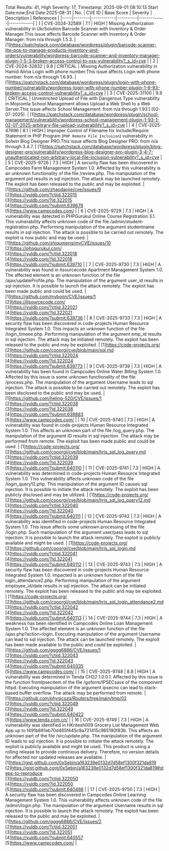 Total Results: 41, High Severity: 17, Timestamp: 2025-09-01 08:10:13
Start Date:now;End Date:2025-08-31
| No. | CVE ID | Base Score | Severity | Description | References |
|-----|--------|------------|----------|-------------|------------|
| 1 | CVE-2024-32589 | 7.1  | HIGH | Missing Authorization vulnerability in UkrSolution Barcode Scanner with Inventory & Order Manager.This issue affects Barcode Scanner with Inventory & Order Manager: from n/a through 1.5.3. | [1]https://patchstack.com/database/wordpress/plugin/barcode-scanner-lite-pos-to-manage-products-inventory-and-orders/vulnerability/wordpress-barcode-scanner-and-inventory-manager-plugin-1-5-3-broken-access-control-to-xss-vulnerability?_s_id=cve |
| 2 | CVE-2024-32832 | 9.8  | CRITICAL | Missing Authorization vulnerability in Hamid Alinia Login with phone number.This issue affects Login with phone number: from n/a through 1.6.93. | [1]https://patchstack.com/database/wordpress/plugin/login-with-phone-number/vulnerability/wordpress-login-with-phone-number-plugin-1-6-93-broken-access-control-vulnerability?_s_id=cve |
| 3 | CVE-2025-31100 | 9.9  | CRITICAL | Unrestricted Upload of File with Dangerous Type vulnerability in Mojoomla School Management allows Upload a Web Shell to a Web Server.This issue affects School Management: from n/a through 1.93.1 (02-07-2025). | [1]https://patchstack.com/database/wordpress/plugin/school-management/vulnerability/wordpress-school-management-plugin-1-93-1-02-07-2025-arbitrary-file-upload-vulnerability?_s_id=cve |
| 4 | CVE-2025-47696 | 8.1  | HIGH | Improper Control of Filename for Include/Require Statement in PHP Program (`PHP Remote File Inclusion`) vulnerability in Solwin Blog Designer PRO.This issue affects Blog Designer PRO: from n/a through 3.4.7. | [1]https://patchstack.com/database/wordpress/plugin/blog-designer-pro/vulnerability/wordpress-blog-designer-pro-plugin-3-4-7-unauthenticated-non-arbitrary-local-file-inclusion-vulnerability?_s_id=cve |
| 5 | CVE-2025-9726 | 7.3  | HIGH | A security flaw has been discovered in Campcodes Farm Management System 1.0. Affected by this vulnerability is an unknown functionality of the file /review.php. The manipulation of the argument pid results in sql injection. The attack may be launched remotely. The exploit has been released to the public and may be exploited. | [1]https://github.com/zhaodaojie/cve/issues/9<br>[2]https://vuldb.com/?ctiid.322015<br>[3]https://vuldb.com/?id.322015<br>[4]https://vuldb.com/?submit.639679<br>[5]https://www.campcodes.com/ |
| 6 | CVE-2025-9729 | 7.3  | HIGH | A vulnerability was detected in PHPGurukul Online Course Registration 3.1. This vulnerability affects unknown code of the file /admin/student-registration.php. Performing manipulation of the argument studentname results in sql injection. The attack is possible to be carried out remotely. The exploit is now public and may be used. | [1]https://github.com/shiqumeng/myCVE/issues/10<br>[2]https://phpgurukul.com/<br>[3]https://vuldb.com/?ctiid.322018<br>[4]https://vuldb.com/?id.322018<br>[5]https://vuldb.com/?submit.639710 |
| 7 | CVE-2025-9730 | 7.3  | HIGH | A vulnerability was found in itsourcecode Apartment Management System 1.0. The affected element is an unknown function of the file /ajax/updateProfile.php. The manipulation of the argument user_id results in sql injection. It is possible to launch the attack remotely. The exploit has been made public and could be used. | [1]https://github.com/mybonn/CVE/issues/1<br>[2]https://itsourcecode.com/<br>[3]https://vuldb.com/?ctiid.322021<br>[4]https://vuldb.com/?id.322021<br>[5]https://vuldb.com/?submit.639736 |
| 8 | CVE-2025-9733 | 7.3  | HIGH | A security flaw has been discovered in code-projects Human Resource Integrated System 1.0. This impacts an unknown function of the file /login_timeee.php. Performing manipulation of the argument emp_id results in sql injection. The attack may be initiated remotely. The exploit has been released to the public and may be exploited. | [1]https://code-projects.org/<br>[2]https://github.com/cooorgi/cve/blob/main/sql.md<br>[3]https://vuldb.com/?ctiid.322024<br>[4]https://vuldb.com/?id.322024<br>[5]https://vuldb.com/?submit.639773 |
| 9 | CVE-2025-9739 | 7.3  | HIGH | A vulnerability has been found in Campcodes Online Water Billing System 1.0. Affected by this issue is some unknown functionality of the file /process.php. The manipulation of the argument Username leads to sql injection. The attack is possible to be carried out remotely. The exploit has been disclosed to the public and may be used. | [1]https://github.com/heling-520/CVE/issues/1<br>[2]https://vuldb.com/?ctiid.322038<br>[3]https://vuldb.com/?id.322038<br>[4]https://vuldb.com/?submit.639883<br>[5]https://www.campcodes.com/ |
| 10 | CVE-2025-9740 | 7.3  | HIGH | A vulnerability was found in code-projects Human Resource Integrated System 1.0. This affects an unknown part of the file /log_query.php. The manipulation of the argument ID results in sql injection. The attack may be performed from remote. The exploit has been made public and could be used. | [1]https://code-projects.org/<br>[2]https://github.com/cooorgi/cve/blob/main/hris_sql_log_query.md<br>[3]https://vuldb.com/?ctiid.322039<br>[4]https://vuldb.com/?id.322039<br>[5]https://vuldb.com/?submit.640110 |
| 11 | CVE-2025-9741 | 7.3  | HIGH | A vulnerability was determined in code-projects Human Resource Integrated System 1.0. This vulnerability affects unknown code of the file /login_query12.php. This manipulation of the argument ID causes sql injection. It is possible to initiate the attack remotely. The exploit has been publicly disclosed and may be utilized. | [1]https://code-projects.org/<br>[2]https://github.com/cooorgi/cve/blob/main/hris_sql_log_query12.md<br>[3]https://vuldb.com/?ctiid.322040<br>[4]https://vuldb.com/?id.322040<br>[5]https://vuldb.com/?submit.640111 |
| 12 | CVE-2025-9742 | 7.3  | HIGH | A vulnerability was identified in code-projects Human Resource Integrated System 1.0. This issue affects some unknown processing of the file /login.php. Such manipulation of the argument user/pass leads to sql injection. It is possible to launch the attack remotely. The exploit is publicly available and might be used. | [1]https://code-projects.org/<br>[2]https://github.com/cooorgi/cve/blob/main/hris_sql_login.md<br>[3]https://vuldb.com/?ctiid.322041<br>[4]https://vuldb.com/?id.322041<br>[5]https://vuldb.com/?submit.640112 |
| 13 | CVE-2025-9743 | 7.3  | HIGH | A security flaw has been discovered in code-projects Human Resource Integrated System 1.0. Impacted is an unknown function of the file login_attendance2.php. Performing manipulation of the argument employee_id/date results in sql injection. The attack can be initiated remotely. The exploit has been released to the public and may be exploited. | [1]https://code-projects.org/<br>[2]https://github.com/cooorgi/cve/blob/main/hris_sql_login_attendance2.md<br>[3]https://vuldb.com/?ctiid.322042<br>[4]https://vuldb.com/?id.322042<br>[5]https://vuldb.com/?submit.640113 |
| 14 | CVE-2025-9744 | 7.3  | HIGH | A weakness has been identified in Campcodes Online Loan Management System 1.0. The affected element is an unknown function of the file /ajax.php?action=login. Executing manipulation of the argument Username can lead to sql injection. The attack can be launched remotely. The exploit has been made available to the public and could be exploited. | [1]https://github.com/gggg6886/CVE/issues/1<br>[2]https://vuldb.com/?ctiid.322043<br>[3]https://vuldb.com/?id.322043<br>[4]https://vuldb.com/?submit.640335<br>[5]https://www.campcodes.com/ |
| 15 | CVE-2025-9748 | 8.8  | HIGH | A vulnerability was determined in Tenda CH22 1.0.0.1. Affected by this issue is the function fromIpsecitem of the file /goform/IPSECsave of the component httpd. Executing manipulation of the argument ipsecno can lead to stack-based buffer overflow. The attack may be performed from remote. | [1]https://github.com/physicszq/Routers/tree/main/tmp/02<br>[2]https://vuldb.com/?ctiid.322049<br>[3]https://vuldb.com/?id.322049<br>[4]https://vuldb.com/?submit.640422<br>[5]https://www.tenda.com.cn/ |
| 16 | CVE-2025-9749 | 7.3  | HIGH | A vulnerability was identified in HKritesh009 Grocery List Management Web App up to f491b681eb70d465f445c9a721415c965190f83b. This affects an unknown part of the file /src/update.php. The manipulation of the argument ID leads to sql injection. It is possible to initiate the attack remotely. The exploit is publicly available and might be used. This product is using a rolling release to provide continious delivery. Therefore, no version details for affected nor updated releases are available. | [1]https://gist.github.com/0xSebin/a163239e0132d7d58ef1300f321da819<br>[2]https://gist.github.com/0xSebin/a163239e0132d7d58ef1300f321da819#steps-to-reproduce<br>[3]https://vuldb.com/?ctiid.322050<br>[4]https://vuldb.com/?id.322050<br>[5]https://vuldb.com/?submit.640488 |
| 17 | CVE-2025-9750 | 7.3  | HIGH | A security flaw has been discovered in Campcodes Online Learning Management System 1.0. This vulnerability affects unknown code of the file /admin/login.php. The manipulation of the argument Username results in sql injection. It is possible to launch the attack remotely. The exploit has been released to the public and may be exploited. | [1]https://github.com/gggg6886/CVE/issues/2<br>[2]https://vuldb.com/?ctiid.322051<br>[3]https://vuldb.com/?id.322051<br>[4]https://vuldb.com/?submit.640557<br>[5]https://www.campcodes.com/ |
